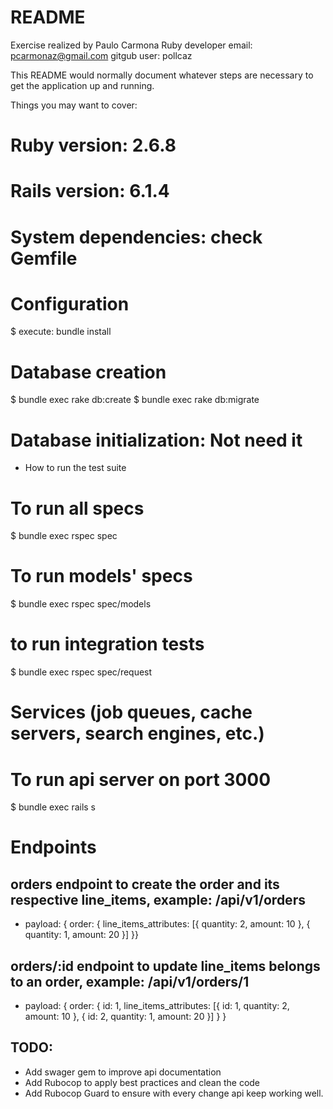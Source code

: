 # README
Exercise realized by Paulo Carmona
Ruby developer
email: pcarmonaz@gmail.com
gitgub user: pollcaz

This README would normally document whatever steps are necessary to get the
application up and running.

Things you may want to cover:

# Ruby version: 2.6.8
# Rails version: 6.1.4

# System dependencies: check Gemfile

# Configuration
$ execute: bundle install

# Database creation
$ bundle exec rake db:create
$ bundle exec rake db:migrate

# Database initialization: Not need it

* How to run the test suite
# To run all specs
$ bundle exec rspec spec
# To run models' specs
$ bundle exec rspec spec/models
# to run integration tests
$ bundle exec rspec spec/request

# Services (job queues, cache servers, search engines, etc.)
# To run api server on port 3000
$ bundle exec rails s
# Endpoints 
## orders endpoint to create the order and its respective line_items, example: /api/v1/orders
* payload: { order: { line_items_attributes: [{ quantity: 2, amount: 10 }, { quantity: 1, amount: 20 }] }}
## orders/:id endpoint to update line_items belongs to an order, example: /api/v1/orders/1
* payload: { order: { id: 1,  line_items_attributes: [{ id: 1, quantity: 2, amount: 10 }, { id: 2, quantity: 1, amount: 20 }] } }

## TODO: 
* Add swager gem to improve api documentation 
* Add Rubocop to apply best practices and clean the code
* Add Rubocop Guard to ensure with every change api keep working well.
